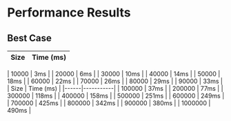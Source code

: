 # Performance Results

## Best Case
| Size | Time (ms) |
|------|-----------|
| 
10000 | 
3ms |
| 
20000 | 
6ms |
| 
30000 | 
10ms |
| 
40000 | 
14ms |
| 
50000 | 
18ms |
| 
60000 | 
22ms |
| 
70000 | 
26ms |
| 
80000 | 
29ms |
| 
90000 | 
33ms |
| Size | Time (ms) |
|------|-----------|
| 
100000 | 
37ms |
| 
200000 | 
77ms |
| 
300000 | 
118ms |
| 
400000 | 
158ms |
| 
500000 | 
251ms |
| 
600000 | 
249ms |
| 
700000 | 
425ms |
| 
800000 | 
342ms |
| 
900000 | 
380ms |
| 
1000000 | 
490ms |
